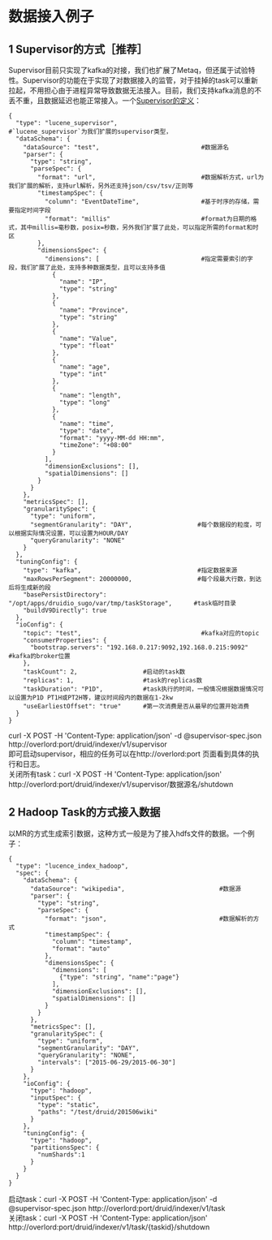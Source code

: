 数据接入例子
=================================

## 1 Supervisor的方式［推荐］  

Supervisor目前只实现了kafka的对接，我们也扩展了Metaq，但还属于试验特性。Supervisor的功能在于实现了对数据接入的监管，对于挂掉的task可以重新拉起，不用担心由于进程异常导致数据无法接入。目前，我们支持kafka消息的不丢不重，且数据延迟也能正常接入。一个[Supervisor的定义](lucene_supervisor.json)：  
```
{
  "type": "lucene_supervisor",                       #`lucene_supervisor`为我们扩展的supervisor类型，
  "dataSchema": {
    "dataSource": "test",                            #数据源名
    "parser": {
      "type": "string",                              
      "parseSpec": {
        "format": "url",                             #数据解析方式，url为我们扩展的解析，支持url解析，另外还支持json/csv/tsv/正则等
        "timestampSpec": {
          "column": "EventDateTime",                 #基于时序的存储，需要指定时间字段
          "format": "millis"                         #format为日期的格式，其中millis=毫秒数，posix=秒数，另外我们扩展了此处，可以指定所需的format和时区
        },
        "dimensionsSpec": {
          "dimensions": [                            #指定需要索引的字段，我们扩展了此处，支持多种数据类型，且可以支持多值
            {
              "name": "IP",
              "type": "string"
            },
            {
              "name": "Province",
              "type": "string"
            },
            {
              "name": "Value",
              "type": "float"
            },
            {
              "name": "age",
              "type": "int"
            },
            {
              "name": "length",
              "type": "long"
            },
            {
              "name": "time",
              "type": "date",
              "format": "yyyy-MM-dd HH:mm",
              "timeZone": "+08:00"
            }
          ],
          "dimensionExclusions": [],
          "spatialDimensions": []
        }
      }
    },
    "metricsSpec": [],
    "granularitySpec": {
      "type": "uniform",
      "segmentGranularity": "DAY",                  #每个数据段的粒度，可以根据实际情况设置，可以设置为HOUR/DAY
      "queryGranularity": "NONE"
    }
  },
  "tuningConfig": {
    "type": "kafka",                                #指定数据来源
    "maxRowsPerSegment": 20000000,                  #每个段最大行数，到达后将生成新的段
    "basePersistDirectory": "/opt/apps/druidio_sugo/var/tmp/taskStorage",      #task临时目录
    "buildV9Directly": true
  },
  "ioConfig": {
    "topic": "test",                                 #kafka对应的topic
    "consumerProperties": {
      "bootstrap.servers": "192.168.0.217:9092,192.168.0.215:9092"     #kafka的broker位置
    },
    "taskCount": 2,                  #启动的task数
    "replicas": 1,                   #task的replicas数
    "taskDuration": "P1D",           #task执行的时间，一般情况根据数据情况可以设置为P1D PT1H或PT2H等，建议时间段内的数据在1-2kw
    "useEarliestOffset": "true"      #第一次消费是否从最早的位置开始消费
  }
}

```
curl -X POST -H 'Content-Type: application/json' -d @supervisor-spec.json http://overlord:port/druid/indexer/v1/supervisor  
即可启动supervisor，相应的任务可以在http://overlord:port 页面看到具体的执行和日志。  
关闭所有task：curl -X POST -H 'Content-Type: application/json' http://overlord:port/druid/indexer/v1/supervisor/数据源名/shutdown

## 2 Hadoop Task的方式接入数据  

以MR的方式生成索引数据，这种方式一般是为了接入hdfs文件的数据。一个例子：  

```
{
  "type": "lucence_index_hadoop",
  "spec": {
    "dataSchema": {
      "dataSource": "wikipedia",                          #数据源
      "parser": {
        "type": "string",
        "parseSpec": {
          "format": "json",                               #数据解析的方式
          "timestampSpec": {
            "column": "timestamp",
            "format": "auto"
          },
          "dimensionsSpec": {
            "dimensions": [
              {"type": "string", "name":"page"}
            ],
            "dimensionExclusions": [],
            "spatialDimensions": []
          }
        }
      },
      "metricsSpec": [],
      "granularitySpec": {
        "type": "uniform",
        "segmentGranularity": "DAY",
        "queryGranularity": "NONE",
        "intervals": ["2015-06-29/2015-06-30"]
      }
    },
    "ioConfig": {
      "type": "hadoop",
      "inputSpec": {
        "type": "static",
        "paths": "/test/druid/201506wiki"
      }
    },
    "tuningConfig": {
      "type": "hadoop",
      "partitionsSpec": {
        "numShards":1
      }
    }
  }
}
```  
启动task：curl -X POST -H 'Content-Type: application/json' -d @supervisor-spec.json http://overlord:port/druid/indexer/v1/task   
关闭task：curl -X POST -H 'Content-Type: application/json' http://overlord:port/druid/indexer/v1/task/{taskid}/shutdown   
